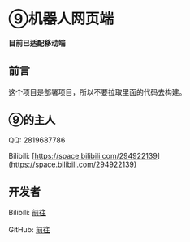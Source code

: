 # ⑨机器人网页端

**目前已适配移动端**

## 前言
这个项目是部署项目，所以不要拉取里面的代码去构建。

## ⑨的主人
QQ: 2819687786

Bilibili: [https://space.bilibili.com/294922139](https://space.bilibili.com/294922139)

## 开发者
Bilibili: [前往](https://space.bilibili.com/3342738)

GitHub: [前往](https://github.com/Vincent-the-gamer)
